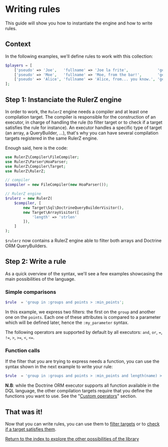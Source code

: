 Writing rules
=============

This guide will show you how to instantiate the engine and how to write rules.

## Context

In the following examples, we'll define rules to work with this collection:

```php
$players = [
    ['pseudo' => 'Joe',   'fullname' => 'Joe la frite',             'gender' => 'M', 'points' => 2500],
    ['pseudo' => 'Moe',   'fullname' => 'Moe, from the bar!',       'gender' => 'M', 'points' => 1230],
    ['pseudo' => 'Alice', 'fullname' => 'Alice, from... you know.', 'gender' => 'F', 'points' => 9001],
];
```

## Step 1: Instanciate the RulerZ engine

In order to work, the `RulerZ` engine needs a compiler and at least one
compilation target.
The compiler is responsible for the construction of an executor, in charge of
handling the rule (to filter target or to check if a target satisfies the
rule for instance).
An executor handles a specific type of target (an array, a QueryBuilder, ...),
that's why you can have several compilation targets registered in the same
RulerZ engine.

Enough said, here is the code:

```php
use RulerZ\Compiler\FileCompiler;
use RulerZ\Parser\HoaParser;
use RulerZ\Compiler\Target;
use RulerZ\RulerZ;

// compiler
$compiler = new FileCompiler(new HoaParser());

// RulerZ engine
$rulerz = new RulerZ(
    $compiler, [
        new Target\Sql\DoctrineQueryBuilderVisitor(),
        new Target\ArrayVisitor([
            'length' => 'strlen'
        ]),
    ]
);
```

`$rulerz` now contains a RulerZ engine able to filter both arrays and Doctrine
ORM QueryBuilders.

## Step 2: Write a rule

As a quick overview of the syntax, we'll see a few examples showcasing the main
possibilities of the language.

### Simple comparisons

```php
$rule  = 'group in :groups and points > :min_points';
```
In this example, we express two filters: the first on the `group` and another one
on the `points`. Each one of these attributes is compared to a parameter which
will be defined later, hence the `:my_parameter` syntax.

The following operators are supported by default by all executors: `and`, `or`,
`=`, `!=`, `>`, `>=`, `<`, `<=`.

### Function calls

If the filter that you are trying to express needs a function, you can use the
syntax shown in the next example to write your rule:

```php
$rule  = 'group in :groups and points > :min_points and length(name) > 3';
```
**N.B**: while the Doctrine ORM executor supports all function available in the
DQL language, the other compilation targets require that you define the functions
you want to use. See the "[Custom operators](custom_operators.md)" section.

## That was it!

Now that you can write rules, you can use them to [filter targets](filter.md)
or to [check if a target satisfies them](satisfies.md).

[Return to the index to explore the other possibilities of the library](index.md)